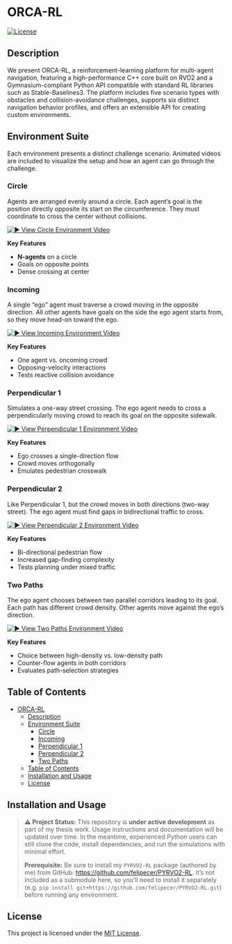 # ORCA-RL

[![License](https://img.shields.io/badge/license-MIT-blue.svg)](LICENSE)

## Description

We present ORCA-RL, a reinforcement-learning platform for multi-agent navigation, featuring a high-performance C++ core built on RVO2 and a Gymnasium-compliant Python API compatible with standard RL libraries such as Stable-Baselines3. The platform includes five scenario types with obstacles and collision-avoidance challenges, supports six distinct navigation behavior profiles, and offers an extensible API for creating custom environments.

## Environment Suite

Each environment presents a distinct challenge scenario. Animated videos are included to visualize the setup and how an agent can go through the challenge.

### Circle

Agents are arranged evenly around a circle. Each agent’s goal is the position directly opposite its start on the circumference. They must coordinate to cross the center without collisions.

[![▶️ View Circle Environment Video](https://i.sstatic.net/Vp2cE.png)](https://youtube.com/shorts/YE2kNdFOf-w)

**Key Features**  
- **N-agents** on a circle  
- Goals on opposite points  
- Dense crossing at center  

### Incoming

A single “ego” agent must traverse a crowd moving in the opposite direction. All other agents have goals on the side the ego agent starts from, so they move head-on toward the ego.

[![▶️ View Incoming Environment Video](https://i.sstatic.net/Vp2cE.png)](https://youtube.com/shorts/OY2l7HwcXdU)

**Key Features**  
- One agent vs. oncoming crowd  
- Opposing-velocity interactions  
- Tests reactive collision avoidance  

### Perpendicular 1

Simulates a one-way street crossing. The ego agent needs to cross a perpendicularly moving crowd to reach its goal on the opposite sidewalk.

[![▶️ View Perpendicular 1 Environment Video](https://i.sstatic.net/Vp2cE.png)](https://youtube.com/shorts/wsN25D8eAqQ)

**Key Features**  
- Ego crosses a single-direction flow  
- Crowd moves orthogonally  
- Emulates pedestrian crosswalk  

### Perpendicular 2

Like Perpendicular 1, but the crowd moves in both directions (two-way street). The ego agent must find gaps in bidirectional traffic to cross.

[![▶️ View Perpendicular 2 Environment Video](https://i.sstatic.net/Vp2cE.png)](https://youtube.com/shorts/iEqD5o-MSsc)

**Key Features**  
- Bi-directional pedestrian flow  
- Increased gap-finding complexity  
- Tests planning under mixed traffic  

### Two Paths

The ego agent chooses between two parallel corridors leading to its goal. Each path has different crowd density. Other agents move against the ego’s direction.

[![▶️ View Two Paths Environment Video](https://i.sstatic.net/Vp2cE.png)](https://youtube.com/shorts/NoTI-r2x8ns)

**Key Features**  
- Choice between high-density vs. low-density path  
- Counter-flow agents in both corridors  
- Evaluates path-selection strategies  


## Table of Contents

- [ORCA-RL](#orca-rl)
  - [Description](#description)
  - [Environment Suite](#environment-suite)
    - [Circle](#circle)
    - [Incoming](#incoming)
    - [Perpendicular 1](#perpendicular-1)
    - [Perpendicular 2](#perpendicular-2)
    - [Two Paths](#two-paths)
  - [Table of Contents](#table-of-contents)
  - [Installation and Usage](#installation-and-usage)
  - [License](#license)

## Installation and Usage

> **⚠️ Project Status:** This repository is **under active development** as part of my thesis work. Usage instructions and documentation will be updated over time. In the meantime, experienced Python users can still clone the code, install dependencies, and run the simulations with minimal effort.  
>  
> **Prerequisite:** Be sure to install my `PYRVO2-RL` package (authored by me) from GitHub: https://github.com/felipecer/PYRVO2-RL. It’s not included as a submodule here, so you’ll need to install it separately (e.g. `pip install git+https://github.com/felipecer/PYRVO2-RL.git`) before running any environment.  


## License

This project is licensed under the [MIT License](LICENSE).